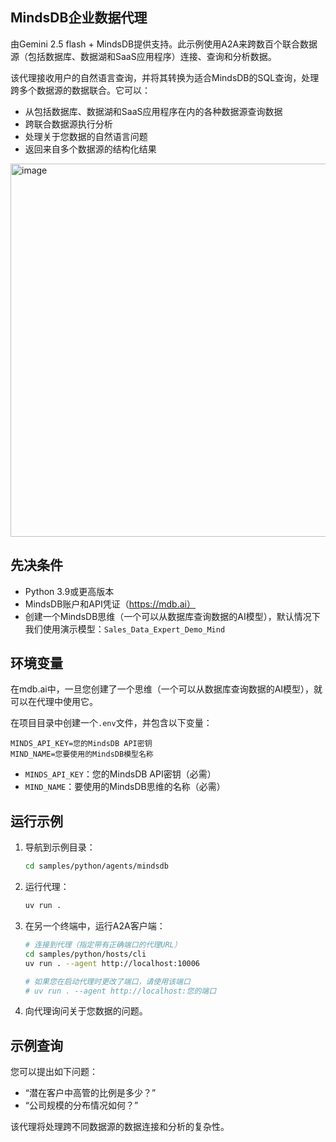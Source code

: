 ## MindsDB企业数据代理

由Gemini 2.5 flash + MindsDB提供支持。此示例使用A2A来跨数百个联合数据源（包括数据库、数据湖和SaaS应用程序）连接、查询和分析数据。

该代理接收用户的自然语言查询，并将其转换为适合MindsDB的SQL查询，处理跨多个数据源的数据联合。它可以：

- 从包括数据库、数据湖和SaaS应用程序在内的各种数据源查询数据
- 跨联合数据源执行分析
- 处理关于您数据的自然语言问题
- 返回来自多个数据源的结构化结果
<img width="597" alt="image" src="https://github.com/user-attachments/assets/3e070239-f2a1-4771-8840-6517bd0c6545" />

## 先决条件

- Python 3.9或更高版本
- MindsDB账户和API凭证（https://mdb.ai）
- 创建一个MindsDB思维（一个可以从数据库查询数据的AI模型），默认情况下我们使用演示模型：`Sales_Data_Expert_Demo_Mind`

## 环境变量

在mdb.ai中，一旦您创建了一个思维（一个可以从数据库查询数据的AI模型），就可以在代理中使用它。

在项目目录中创建一个`.env`文件，并包含以下变量：

```
MINDS_API_KEY=您的MindsDB API密钥
MIND_NAME=您要使用的MindsDB模型名称
```

- `MINDS_API_KEY`：您的MindsDB API密钥（必需）
- `MIND_NAME`：要使用的MindsDB思维的名称（必需）

## 运行示例

1. 导航到示例目录：
    ```bash
    cd samples/python/agents/mindsdb
    ```

2. 运行代理：
    ```bash
    uv run .
    ```

3. 在另一个终端中，运行A2A客户端：
    ```bash
    # 连接到代理（指定带有正确端口的代理URL）
    cd samples/python/hosts/cli
    uv run . --agent http://localhost:10006

    # 如果您在启动代理时更改了端口，请使用该端口
    # uv run . --agent http://localhost:您的端口
    ```
4. 向代理询问关于您数据的问题。

## 示例查询

您可以提出如下问题：

- “潜在客户中高管的比例是多少？”
- “公司规模的分布情况如何？”

该代理将处理跨不同数据源的数据连接和分析的复杂性。